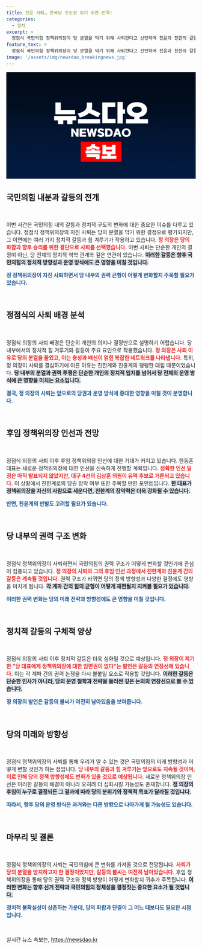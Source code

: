 ```yaml
---
title: 친윤 사퇴… 한국당 주도권 쥐기 위한 반격!
categories:
  - 정치
excerpt: >
  정점식 국민의힘 정책위의장이 당 분열을 막기 위해 사퇴한다고 선언하며 친윤과 친한의 갈등이 격화되고 있다. 새로운 정책위의장 인선이 이뤄질 예정이라 당내 권력 구도가 크게 변화할 전망이다.
feature_text: >
  정점식 국민의힘 정책위의장이 당 분열을 막기 위해 사퇴한다고 선언하며 친윤과 친한의 갈등이 격화되고 있다. 새로운 정책위의장 인선이 이뤄질 예정이라 당내 권력 구도가 크게 변화할 전망이다.
image: '/assets/img/newsdao_breakingnews.jpg'
---
```


<p><img src="/assets/img/newsdao_breakingnews.jpg" alt="flaretime 속보" /></p>

<h2 data-ke-size="size26">국민의힘 내분과 갈등의 전개</h2>

<p data-ke-size="size16">&nbsp;</p>

<p>이번 사건은 국민의힘 내의 갈등과 정치적 구도의 변화에 대한 중요한 이슈를 다루고 있습니다. 정점식 정책위의장의 자진 사퇴는 당의 분열을 막기 위한 결정으로 평가되지만, 그 이면에는 여러 가지 정치적 갈등과 힘 겨루기가 작용하고 있습니다. <b><span style="color: #ee2323;">정 의장은 당의 화합과 향후 승리를 위한 결단으로 사퇴를 선택했습니다.</span></b> 이번 사퇴는 단순한 개인의 결정이 아닌, 당 전체의 정치적 역학 관계와 깊은 연관이 있습니다. <b><span style="background-color: #21538527;">이러한 갈등은 향후 국민의힘의 정치적 방향성과 운영 방식에도 큰 영향을 미칠 것입니다.</span></b> </p>

<p><b><span style="color: #1a5490;">정 정책위의장이 자진 사퇴하면서 당 내부의 권력 균형이 어떻게 변화할지 주목할 필요가 있습니다.</span></b></p>

<p data-ke-size="size16">&nbsp;</p>

<h2 data-ke-size="size26">정점식의 사퇴 배경 분석</h2>

<p data-ke-size="size16">&nbsp;</p>

<p>정점식 의장의 사퇴 배경은 단순히 개인의 의지나 결정만으로 설명하기 어렵습니다. 당 내부에서의 정치적 힘 겨루기와 갈등이 주요 요인으로 작용했습니다. <b><span style="color: #ee2323;">정 의장은 사퇴 이유로 당의 분열을 들었고, 이는 충성과 배신이 얽힌 복잡한 네트워크를 나타냅니다.</span></b> 특히, 정 의장이 사퇴를 결심하기에 이른 이유는 친한계와 친윤계의 팽팽한 대립 때문이었습니다. <b><span style="background-color: #21538527;">당 내부의 분열과 권력 투쟁은 단순한 개인의 정치적 입지를 넘어서 당 전체의 운영 방식에 큰 영향을 미치는 요소입니다.</span></b> </p>

<p><b><span style="color: #1a5490;">결국, 정 의장의 사퇴는 앞으로의 당권과 운영 방식에 중대한 영향을 미칠 것이 분명합니다.</span></b></p>

<p data-ke-size="size16">&nbsp;</p>

<h2 data-ke-size="size26">후임 정책위의장 인선과 전망</h2>

<p data-ke-size="size16">&nbsp;</p>

<p>정점식 의장의 사퇴 이후 후임 정책위의장 인선에 대한 기대가 커지고 있습니다. 한동훈 대표는 새로운 정책위의장에 대한 인선을 신속하게 진행할 계획입니다. <b><span style="color: #ee2323;">정확한 인선 일정은 아직 발표되지 않았지만, 대구 4선의 김상훈 의원이 유력 후보로 거론되고 있습니다.</span></b> 이 상황에서 친한계로의 당권 장악 여부 또한 주목할 만한 포인트입니다. <b><span style="background-color: #21538527;">한 대표가 정책위의장을 자신의 사람으로 세운다면, 친한계의 장악력은 더욱 강화될 수 있습니다.</span></b> </p>

<p><b><span style="color: #1a5490;">반면, 친윤계의 반발도 고려할 필요가 있습니다.</span></b></p>

<p data-ke-size="size16">&nbsp;</p>

<h2 data-ke-size="size26">당 내부의 권력 구조 변화</h2>

<p data-ke-size="size16">&nbsp;</p>

<p>정점식 정책위의장이 사퇴하면서 국민의힘의 권력 구조가 어떻게 변화할 것인가에 관심이 집중되고 있습니다. <b><span style="color: #ee2323;">정 의장의 사퇴와 그의 후임 인선 과정에서 친한계와 친윤계 간의 갈등은 계속될 것입니다.</span></b> 권력 구조가 바뀌면 당의 정책 방향성과 다양한 결정에도 영향을 미치게 됩니다. <b><span style="background-color: #21538527;">각 계파 간의 힘의 균형이 어떻게 재편될지 지켜볼 필요가 있습니다.</span></b> </p>

<p><b><span style="color: #1a5490;">이러한 권력 변화는 당의 미래 전략과 방향성에도 큰 영향을 미칠 것입니다.</span></b></p>

<p data-ke-size="size16">&nbsp;</p>

<h2 data-ke-size="size26">정치적 갈등의 구체적 양상</h2>

<p data-ke-size="size16">&nbsp;</p>

<p>정점식 의장의 사퇴 이후 정치적 갈등은 더욱 심화될 것으로 예상됩니다. <b><span style="color: #ee2323;">정 의장이 제기한 "당 대표에게 정책위의장에 대한 임면권이 없다"는 발언은 갈등의 연장선에 있습니다.</span></b> 이는 각 계파 간의 권력 논쟁을 다시 불붙일 요소로 작용할 것입니다. <b><span style="background-color: #21538527;">이러한 갈등은 단순한 인사가 아니라, 당의 운영 철학과 전략을 둘러싼 깊은 논의의 연장선으로 볼 수 있습니다.</span></b> </p>

<p><b><span style="color: #1a5490;">정 의장의 발언은 갈등의 불씨가 여전히 남아있음을 보여줍니다.</span></b></p>

<p data-ke-size="size16">&nbsp;</p>

<h2 data-ke-size="size26">당의 미래와 방향성</h2>

<p data-ke-size="size16">&nbsp;</p>

<p>정점식 정책위의장의 사퇴를 통해 우리가 알 수 있는 것은 국민의힘의 미래 방향성과 어떻게 변할 것인가 하는 점입니다. <b><span style="color: #ee2323;">당 내부의 갈등과 힘 겨루기는 앞으로도 지속될 것이며, 이로 인해 당의 정책 방향성에도 변화가 있을 것으로 예상됩니다.</span></b> 새로운 정책위의장 인선은 이러한 갈등의 해결이 아니라 오히려 더 심화시킬 가능성도 존재합니다. <b><span style="background-color: #21538527;">정 의장의 후임이 누구로 결정되든 그 결과에 따라 당의 분위기와 정책적 목표가 달라질 것입니다.</span></b> </p>

<p><b><span style="color: #1a5490;">따라서, 향후 당의 운영 방식은 과거와는 다른 방향으로 나아가게 될 가능성도 있습니다.</span></b></p>

<p data-ke-size="size16">&nbsp;</p>

<h2 data-ke-size="size26">마무리 및 결론</h2>

<p data-ke-size="size16">&nbsp;</p>

<p>정점식 정책위의장의 사퇴는 국민의힘에 큰 변화를 가져올 것으로 전망됩니다. <b><span style="color: #ee2323;">사퇴가 당의 분열을 방지하고자 한 결정이었지만, 갈등의 불씨는 여전히 남아있습니다.</span></b> 후임 정책위의장을 통해 당의 권력 구조와 정책 방향이 어떻게 변화할지 귀추가 주목됩니다. <b><span style="background-color: #21538527;">이러한 변화는 향후 선거 전략과 국민의힘의 정체성을 결정짓는 중요한 요소가 될 것입니다.</span></b> </p>

<p><b><span style="color: #1a5490;">정치적 불확실성이 상존하는 가운데, 당의 화합과 단결이 그 어느 때보다도 필요한 시점입니다.</span></b></p>

<p data-ke-size="size16">&nbsp;</p>
실시간 뉴스 속보는, <a href="https://newsdao.kr" rel="dofollow">https://newsdao.kr</a>


